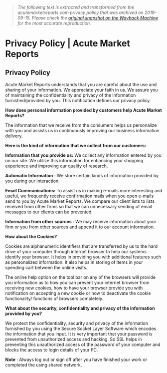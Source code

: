 > *The following text is extracted and transformed from the acutemarketreports.com privacy policy that was archived on 2019-09-15. Please check the [original snapshot on the Wayback Machine](https://web.archive.org/web/20190915214621id_/http%3A//www.acutemarketreports.com/info/privacy-policy) for the most accurate reproduction.*

# Privacy Policy | Acute Market Reports

## Privacy Policy

Acute Market Reports understands that you are careful about the use and sharing of your information. We appreciate your faith in us. We assure you of maintaining the confidentiality and privacy of the information furnished/provided by you. This notification defines our privacy policy.

**How does personal information provided by customers help Acute Market Reports?**

The information that we receive from the consumers helps us personalize with you and assists us in continuously improving our business information delivery.

**Here is the kind of information that we collect from our customers:**

**Information that you provide us:** We collect any information entered by you on our site. We utilize this information for enhancing your shopping experience and improving our quality of research.

**Automatic Information** : We store certain kinds of information provided by you during our interaction.

**Email Communications:** To assist us in making e-mails more interesting and useful, we frequently receive confirmation mails when you open e-mails send to you by Acute Market Reports. We compare our client lists to lists received from other firms so that we can unnecessary sending of email messages to our clients can be prevented.

**Information from other sources** : We may receive information about your firm or you from other sources and append it to our account information.

**How about the Cookies?**

Cookies are alphanumeric identifiers that are transferred by us to the hard drive of your computer through internet browser to help our systems identify your browser. It helps in providing you with additional features such as personalized information. It also helps in storing of items in your spending cart between the online visits.

The online help option on the tool bar on any of the browsers will provide you information as to how you can prevent your internet browser from receiving new cookies, how to have your browser provide you with notification on accepting a new cookie or how to deactivate the cookie functionality/ functions of browsers completely.

**What about the security, confidentiality and privacy of the information provided by you?**

We protect the confidentiality, security and privacy of the information furnished by you using the Secure Socket Layer Software which encodes the information that you input. It is very important that your password is prevented from unauthorized access and hacking. So SSL helps in preventing this unauthorized access of the password of your computer and blocks the access to login details of your PC.

**Note** : Always log out or sign off after you have finished your work or completed the using shared network.
